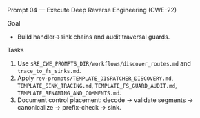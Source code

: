 Prompt 04 — Execute Deep Reverse Engineering (CWE-22)

Goal
- Build handler→sink chains and audit traversal guards.

Tasks
1) Use `$RE_CWE_PROMPTS_DIR/workflows/discover_routes.md` and `trace_to_fs_sinks.md`.
2) Apply `rev-prompts/TEMPLATE_DISPATCHER_DISCOVERY.md`, `TEMPLATE_SINK_TRACING.md`, `TEMPLATE_FS_GUARD_AUDIT.md`, `TEMPLATE_RENAMING_AND_COMMENTS.md`.
3) Document control placement: decode → validate segments → canonicalize → prefix-check → sink.

